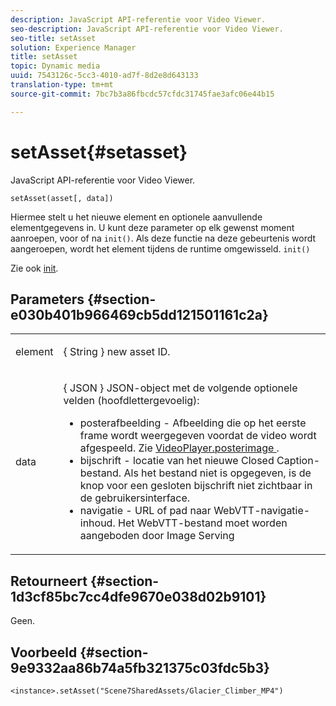 ```yaml
---
description: JavaScript API-referentie voor Video Viewer.
seo-description: JavaScript API-referentie voor Video Viewer.
seo-title: setAsset
solution: Experience Manager
title: setAsset
topic: Dynamic media
uuid: 7543126c-5cc3-4010-ad7f-8d2e8d643133
translation-type: tm+mt
source-git-commit: 7bc7b3a86fbcdc57cfdc31745fae3afc06e44b15

---
```



# setAsset{#setasset}

JavaScript API-referentie voor Video Viewer.

`setAsset(asset[, data])`

Hiermee stelt u het nieuwe element en optionele aanvullende elementgegevens in. U kunt deze parameter op elk gewenst moment aanroepen, voor of na `init()`. Als deze functie na deze gebeurtenis wordt aangeroepen, wordt het element tijdens de runtime omgewisseld. `init()`

Zie ook [init](../../../c-html5-s7-aem-asset-viewers/c-html5-video-reference/c-html5-video-viewer-20-javascriptapiref/r-html5-video-viewer-20-javascriptapiref-init.md#reference-3b570ba8b35045d6b30fb178c21a66c6).

## Parameters {#section-e030b401b966469cb5dd121501161c2a}

<table id="table_896DFF34A68A403DB93A6D597461A573"> 
 <tbody> 
  <tr> 
   <td colname="col1"> <p> <span class="codeph"> element </span> </p> </td> 
   <td colname="col2"> <p>{ <span class="codeph"> String </span>} new asset ID. </p> </td> 
  </tr> 
  <tr> 
   <td colname="col1"> <p> <span class="codeph"> data </span> </p> </td> 
   <td colname="col2"> <p>{ <span class="codeph"> JSON </span>} JSON-object met de volgende optionele velden (hoofdlettergevoelig): </p> <p> 
     <ul id="ul_26121393BC7145FF8A43C05ACCBEFF36"> 
      <li id="li_DA50E073F3D4460CBC34243A2CBCC895"> <span class="codeph"> posterafbeelding </span> - Afbeelding die op het eerste frame wordt weergegeven voordat de video wordt afgespeeld. Zie <a href="../../../c-html5-s7-aem-asset-viewers/c-html5-video-reference/c-html5-video-cmdref/r-html5-video-viewer-conf-attrib-videoplayer-posterimage.md#reference-9739abeeb9f64c02b5d2f7a0d1706103" format="dita" scope="local"> VideoPlayer.posterimage </a>. </li> 
      <li id="li_BBFF3965B69A4AC8A469FDB69097B25A"> <span class="codeph"> bijschrift </span> - locatie van het nieuwe Closed Caption-bestand. Als het bestand niet is opgegeven, is de knop voor een gesloten bijschrift niet zichtbaar in de gebruikersinterface. </li> 
      <li id="li_4659E82D38EB4438AAA04FDEAF21B087"> <span class="codeph"> navigatie </span> - URL of pad naar WebVTT-navigatie-inhoud. Het WebVTT-bestand moet worden aangeboden door Image Serving </li> 
     </ul> </p> </td> 
  </tr> 
 </tbody> 
</table>

## Retourneert {#section-1d3cf85bc7cc4dfe9670e038d02b9101}

Geen.

## Voorbeeld {#section-9e9332aa86b74a5fb321375c03fdc5b3}

```
<instance>.setAsset("Scene7SharedAssets/Glacier_Climber_MP4")
```

